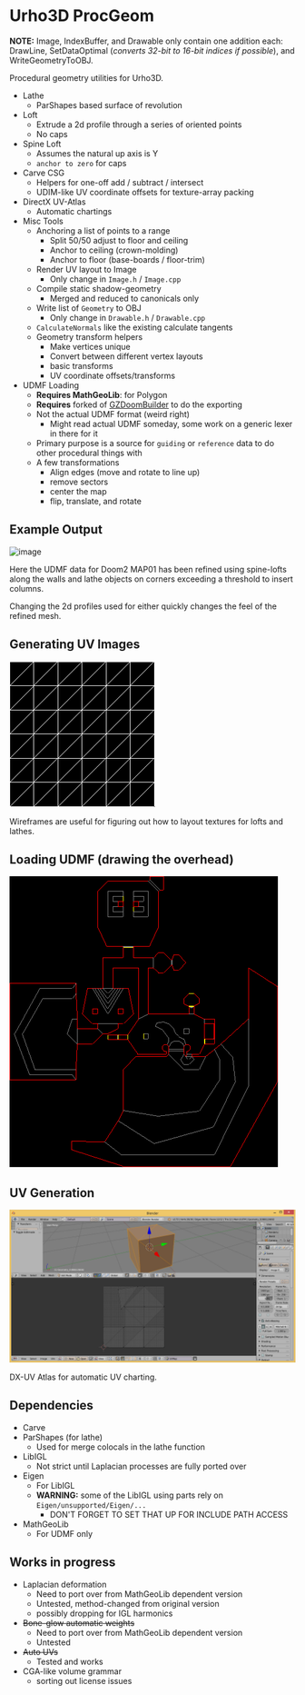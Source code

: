 # Urho3D ProcGeom

**NOTE:** Image, IndexBuffer, and Drawable only contain one addition each: DrawLine, SetDataOptimal (*converts 32-bit to 16-bit indices if possible*), and WriteGeometryToOBJ.

Procedural geometry utilities for Urho3D.

- Lathe
  - ParShapes based surface of revolution
- Loft
  - Extrude a 2d profile through a series of oriented points
  - No caps
- Spine Loft 
  - Assumes the natural up axis is Y
  - `anchor to zero` for caps
- Carve CSG
  - Helpers for one-off add / subtract / intersect
  - UDIM-like UV coordinate offsets for texture-array packing
- DirectX UV-Atlas
  - Automatic chartings
- Misc Tools
  - Anchoring a list of points to a range
    - Split 50/50 adjust to floor and ceiling
    - Anchor to ceiling (crown-molding)
    - Anchor to floor (base-boards / floor-trim)
  - Render UV layout to Image
    - Only change in `Image.h` / `Image.cpp`
  - Compile static shadow-geometry
    - Merged and reduced to canonicals only
  - Write list of `Geometry` to OBJ
    - Only change in `Drawable.h` / `Drawable.cpp`
  - `CalculateNormals` like the existing calculate tangents
  - Geometry transform helpers
    - Make vertices unique
    - Convert between different vertex layouts
    - basic transforms
    - UV coordinate offsets/transforms
- UDMF Loading
  - **Requires MathGeoLib**: for Polygon
  - **Requires** forked of [GZDoomBuilder](https://github.com/JSandusky/GZDoom-Builder) to do the exporting
  - Not the actual UDMF format (weird right)
    - Might read actual UDMF someday, some work on a generic lexer in there for it
  - Primary purpose is a source for `guiding` or `reference` data to do other procedural things with
  - A few transformations
    - Align edges (move and rotate to line up)
    - remove sectors
    - center the map
    - flip, translate, and rotate

## Example Output

![image](image.png)

Here the UDMF data for Doom2 MAP01 has been refined using spine-lofts along the walls and lathe objects on corners exceeding a threshold to insert columns.

Changing the 2d profiles used for either quickly changes the feel of the refined mesh.

## Generating UV Images

![UVTest.png](UVTest.png)

Wireframes are useful for figuring out how to layout textures for lofts and lathes.

## Loading UDMF (drawing the overhead)

![TestMap.png](TestMap.png)

## UV Generation

![UV generation](UVGen.png)

DX-UV Atlas for automatic UV charting.

## Dependencies

- Carve
- ParShapes (for lathe)
  - Used for merge colocals in the lathe function
- LibIGL
  - Not strict until Laplacian processes are fully ported over
- Eigen
  - For LibIGL
  - **WARNING:** some of the LibIGL using parts rely on `Eigen/unsupported/Eigen/...`
    - DON'T FORGET TO SET THAT UP FOR INCLUDE PATH ACCESS
- MathGeoLib
  - For UDMF only

## Works in progress

- Laplacian deformation
  - Need to port over from MathGeoLib dependent version
  - Untested, method-changed from original version
  - possibly dropping for IGL harmonics
- ~~Bone-glow automatic weights~~
  - Need to port over from MathGeoLib dependent version
  - Untested
- ~~Auto UVs~~
  - Tested and works
- CGA-like volume grammar
  - sorting out license issues

